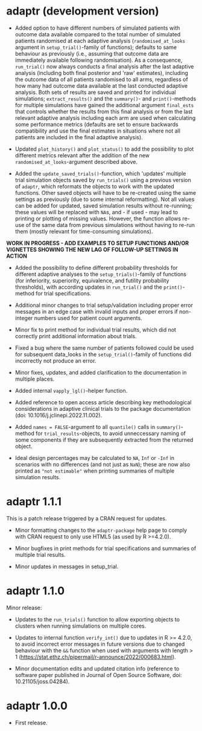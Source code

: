 # adaptr (development version)

* Added option to have different numbers of simulated patients with outcome data
available compared to the total number of simulated patients randomised at each
adaptive analysis (`randomised_at_looks` argument in `setup_trial()`-family of
functions); defaults to same behaviour as previously (i.e., assuming that
outcome data are immediately available following randomisation).
As a consequence, `run_trial()` now always conducts a final analysis after the
last adaptive analysis (including both final posterior and 'raw' estimates),
including the outcome data of all patients randomised to all arms, regardless of
how many had outcome data available at the last conducted adaptive analysis.
Both sets of results are saved and printed for individual simulations;
`extract_results()` and the `summary()`- and
`print()`-methods for multiple simulations have gained the additional argument
`final_ests` that controls whether the results from this final analysis or from
the last relevant adaptive analysis including each arm are used when calculating
some performance metrics (defaults are set to ensure backwards compatibility and
use the final estimates in situations where not all patients are included in the
final adaptive analysis).

* Updated `plot_history()` and `plot_status()` to add the possibility to plot
different metrics relevant after the addition of the new
`randomised_at_looks`-argument described above.

* Added the `update_saved_trials()`-function, which 'updates' multiple trial
simulation objects saved by `run_trials()` using a previous version of `adaptr`,
which reformats the objects to work with the updated functions. Other saved
objects will have to be re-created using the same settings as previously (due to
some internal reformatting). Not all values can be added for updated, saved
simulation results without re-running; these values will be replaced with `NA`s,
and - if used - may lead to printing or plotting of missing values. However, the
function allows re-use of the same data from previous simulations without having
to re-run them (mostly relevant for time-consuming simulations).

**WORK IN PROGRESS - ADD EXAMPLES TO SETUP FUNCTIONS AND/OR VIGNETTES SHOWING  THE NEW LAG OF FOLLOW-UP SETTINGS IN ACTION**

* Added the possibility to define different probability thresholds for different
adaptive analyses to the `setup_trials()`-family of functions (for inferiority,
superiority, equivalence, and futility probability thresholds), with according
updates in `run_trial()` and the `print()`-method for trial specifications.

* Additional minor changes to trial setup/validation including proper error
messages in an edge case with invalid inputs and proper errors if non-integer
numbers used for patient count arguments.

* Minor fix to print method for individual trial results, which did not
correctly print additional information about trials.

* Fixed a bug where the same number of patients followed could be used for
subsequent data_looks in the `setup_trial()`-family of functions did incorrectly
not produce an error.

* Minor fixes, updates, and added clarification to the documentation in multiple
places.

* Added internal `vapply_lgl()`-helper function.

* Added reference to open access article describing key methodological
considerations in adaptive clinical trials to the package documentation
(doi: 10.1016/j.jclinepi.2022.11.002).

* Added `names = FALSE`-argument to all `quantile()` calls in `summary()`-method
for `trial_results`-objects, to avoid unneccessary naming of some components if
they are subsequently extracted from the returned object.

* Ideal design percentages may be calculated to `NA`, `Inf` or `-Inf` in
scenarios with no differences (and not just as `NaN`); these are now also
printed as `"not estimable"` when printing summaries of multiple simulation
results.

# adaptr 1.1.1

This is a patch release triggered by a CRAN request for updates.

* Minor formatting changes to the `adaptr-package` help page to comply with CRAN
request to only use HTML5 (as used by R >=4.2.0).

* Minor bugfixes in print methods for trial specifications and summaries of
multiple trial results.

* Minor updates in messages in setup_trial.

# adaptr 1.1.0

Minor release:

* Updates to the `run_trials()` function to allow exporting objects to clusters
when running simulations on multiple cores.

* Updates to internal function `verify_int()` due to updates in R >= 4.2.0, to
avoid incorrect error messages in future versions due to changed behaviour with
the `&&` function when used with arguments with length > 1
(https://stat.ethz.ch/pipermail/r-announce/2022/000683.html).

* Minor documentation edits and updated citation info (reference to software
paper published in Journal of Open Source Software, doi: 10.21105/joss.04284).

# adaptr 1.0.0

* First release.
